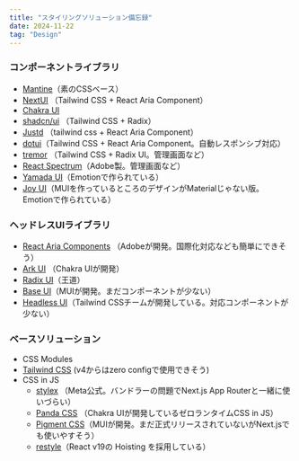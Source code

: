 ```yaml
---
title: "スタイリングソリューション備忘録"
date: 2024-11-22
tag: "Design"
---
```


### コンポーネントライブラリ

- [Mantine](https://mantine.dev)（素のCSSベース）
- [NextUI](https://nextui.org) （Tailwind CSS + React Aria Component）
- [Chakra UI](https://www.chakra-ui.com)
- [shadcn/ui](https://ui.shadcn.com) （Tailwind CSS + Radix）
- [Justd](https://getjustd.com/) （tailwind css + React Aria Component）
- [dotui](https://dotui.org/docs/getting-started/introduction)（Tailwind CSS + React Aria Component。自動レスポンシブ対応）
- [tremor](https://tremor.so) （Tailwind CSS + Radix UI。管理画面など）
- [React Spectrum](https://react-spectrum.adobe.com/react-spectrum/index.html)（Adobe製。管理画面など）
- [Yamada UI](https://yamada-ui.com/ja)（Emotionで作られている）
- [Joy UI](https://mui.com/joy-ui/getting-started/)（MUIを作っているところのデザインがMaterialじゃない版。Emotionで作られている）

### ヘッドレスUIライブラリ

- [React Aria Components](https://react-spectrum.adobe.com/react-aria/components.html) （Adobeが開発。国際化対応なども簡単にできそう）
- [Ark UI](https://ark-ui.com/) （Chakra UIが開発）
- [Radix UI](https://www.radix-ui.com/)（王道）
- [Base UI](https://mui.com/base-ui/getting-started/)（MUIが開発。まだコンポーネントが少ない）
- [Headless UI](https://headlessui.com/)（Tailwind CSSチームが開発している。対応コンポーネントが少ない）

### ベースソリューション

- CSS Modules
- [Tailwind CSS](https://tailwindcss.com/) (v4からはzero configで使用できそう)
- CSS in JS
    - [stylex](https://stylexjs.com/) （Meta公式。バンドラーの問題でNext.js App Routerと一緒に使いづらい）
    - [Panda CSS](https://panda-css.com/) （Chakra UIが開発しているゼロランタイムCSS in JS）
    - [Pigment CSS](https://github.com/mui/pigment-css?tab=readme-ov-file)（MUIが開発。まだ正式リリースされていないがNext.jsでも使いやすそう）
    - [restyle](https://www.restyle.dev/)（React v19の Hoisting を採用している）